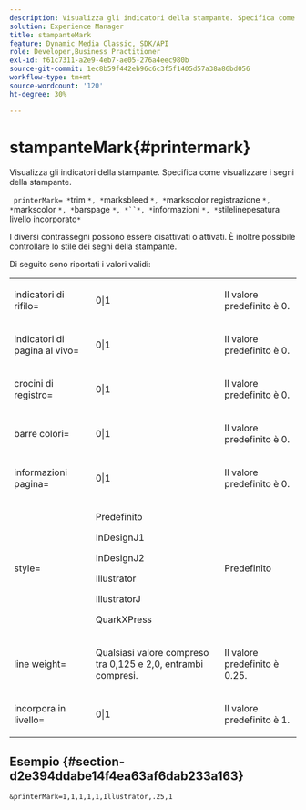 ```yaml
---
description: Visualizza gli indicatori della stampante. Specifica come visualizzare i segni della stampante.
solution: Experience Manager
title: stampanteMark
feature: Dynamic Media Classic, SDK/API
role: Developer,Business Practitioner
exl-id: f61c7311-a2e9-4eb7-ae05-276a4eec980b
source-git-commit: 1ec8b59f442eb96c6c3f5f1405d57a38a86bd056
workflow-type: tm+mt
source-wordcount: '120'
ht-degree: 30%

---
```


# stampanteMark{#printermark}

Visualizza gli indicatori della stampante. Specifica come visualizzare i segni della stampante.

` printerMark= *`trim `*, *`marksbleed `*, *`markscolor registrazione `*, *`markscolor `*, *`barspage `*, *``*, *`informazioni `*, *`stilelinepesatura livello incorporato`*`

I diversi contrassegni possono essere disattivati o attivati. È inoltre possibile controllare lo stile dei segni della stampante.

Di seguito sono riportati i valori validi:

<table id="simpletable_C84560940CAC46D8BE9D0EFEE5EBF323"> 
 <tr class="strow"> 
  <td class="stentry"> <p>indicatori di rifilo= </p></td> 
  <td class="stentry"> <p>0|1 </p></td> 
  <td class="stentry"> <p>Il valore predefinito è 0. </p></td> 
 </tr> 
 <tr class="strow"> 
  <td class="stentry"> <p>indicatori di pagina al vivo= </p></td> 
  <td class="stentry"> <p>0|1 </p></td> 
  <td class="stentry"> <p>Il valore predefinito è 0. </p></td> 
 </tr> 
 <tr class="strow"> 
  <td class="stentry"> <p>crocini di registro= </p></td> 
  <td class="stentry"> <p>0|1 </p></td> 
  <td class="stentry"> <p>Il valore predefinito è 0. </p></td> 
 </tr> 
 <tr class="strow"> 
  <td class="stentry"> <p>barre colori= </p></td> 
  <td class="stentry"> <p>0|1 </p></td> 
  <td class="stentry"> <p>Il valore predefinito è 0. </p></td> 
 </tr> 
 <tr class="strow"> 
  <td class="stentry"> <p>informazioni pagina= </p></td> 
  <td class="stentry"> <p>0|1 </p></td> 
  <td class="stentry"> <p>Il valore predefinito è 0. </p></td> 
 </tr> 
 <tr class="strow"> 
  <td class="stentry"> <p>style= </p></td> 
  <td class="stentry"> <p>Predefinito </p> <p>InDesignJ1 </p> <p>InDesignJ2 </p> <p>Illustrator </p> <p>IllustratorJ </p> <p>QuarkXPress </p> </td> 
  <td class="stentry"> <p>Predefinito </p></td> 
 </tr> 
 <tr class="strow"> 
  <td class="stentry"> <p>line weight= </p></td> 
  <td class="stentry"> <p>Qualsiasi valore compreso tra 0,125 e 2,0, entrambi compresi. </p></td> 
  <td class="stentry"> <p>Il valore predefinito è 0.25. </p></td> 
 </tr> 
 <tr class="strow"> 
  <td class="stentry"> <p>incorpora in livello= </p></td> 
  <td class="stentry"> <p>0|1 </p></td> 
  <td class="stentry"> <p>Il valore predefinito è 1. </p></td> 
 </tr> 
</table>

## Esempio {#section-d2e394ddabe14f4ea63af6dab233a163}

`&printerMark=1,1,1,1,1,Illustrator,.25,1`
